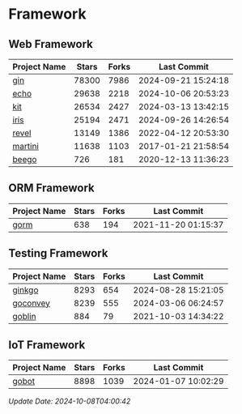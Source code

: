 # Framework

## Web Framework
| Project Name | Stars | Forks | Last Commit |
| ------------ | ----- | ----- | ----------- |
| [gin](https://github.com/gin-gonic/gin) | 78300 | 7986 | 2024-09-21 15:24:18 |
| [echo](https://github.com/labstack/echo) | 29638 | 2218 | 2024-10-06 20:53:23 |
| [kit](https://github.com/go-kit/kit) | 26534 | 2427 | 2024-03-13 13:42:15 |
| [iris](https://github.com/kataras/iris) | 25194 | 2471 | 2024-09-26 14:26:54 |
| [revel](https://github.com/revel/revel) | 13149 | 1386 | 2022-04-12 20:53:30 |
| [martini](https://github.com/go-martini/martini) | 11638 | 1103 | 2017-01-21 21:58:54 |
| [beego](https://github.com/astaxie/beego) | 726 | 181 | 2020-12-13 11:36:23 |

## ORM Framework
| Project Name | Stars | Forks | Last Commit |
| ------------ | ----- | ----- | ----------- |
| [gorm](https://github.com/jinzhu/gorm) | 638 | 194 | 2021-11-20 01:15:37 |

## Testing Framework
| Project Name | Stars | Forks | Last Commit |
| ------------ | ----- | ----- | ----------- |
| [ginkgo](https://github.com/onsi/ginkgo) | 8293 | 654 | 2024-08-28 15:21:05 |
| [goconvey](https://github.com/smartystreets/goconvey) | 8239 | 555 | 2024-03-06 06:24:57 |
| [goblin](https://github.com/franela/goblin) | 884 | 79 | 2021-10-03 14:34:22 |

## IoT Framework
| Project Name | Stars | Forks | Last Commit |
| ------------ | ----- | ----- | ----------- |
| [gobot](https://github.com/hybridgroup/gobot) | 8898 | 1039 | 2024-01-07 10:02:29 |

*Update Date: 2024-10-08T04:00:42*